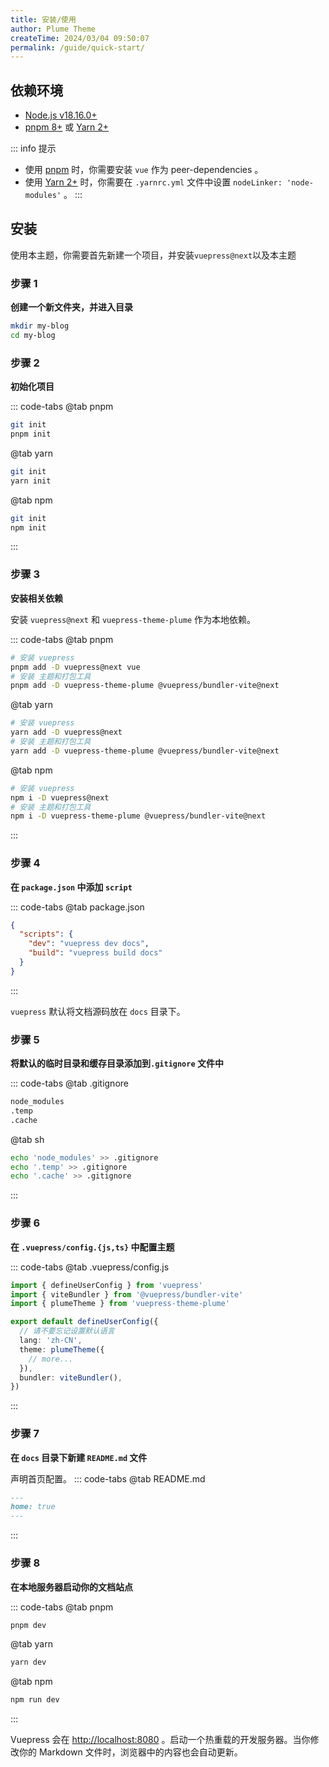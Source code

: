 ```yaml
---
title: 安装/使用
author: Plume Theme
createTime: 2024/03/04 09:50:07
permalink: /guide/quick-start/
---
```


## 依赖环境

- [Node.js v18.16.0+](https://nodejs.org/)
- [pnpm 8+](https://pnpm.io/zh/) 或 [Yarn 2+](https://yarnpkg.com/)

::: info 提示
- 使用 [pnpm](https://pnpm.io/zh/) 时，你需要安装 `vue` 作为 peer-dependencies 。
- 使用 [Yarn 2+](https://yarnpkg.com/) 时，你需要在 `.yarnrc.yml` 文件中设置 `nodeLinker: 'node-modules'` 。
:::

## 安装

使用本主题，你需要首先新建一个项目，并安装`vuepress@next`以及本主题

### 步骤 1

**创建一个新文件夹，并进入目录**

``` sh
mkdir my-blog
cd my-blog
```

### 步骤 2

**初始化项目**

::: code-tabs
@tab pnpm
``` sh
git init
pnpm init
```
@tab yarn
``` sh
git init
yarn init
```
@tab npm
``` sh
git init
npm init
```
:::

### 步骤 3

**安装相关依赖**
  
安装 `vuepress@next` 和 `vuepress-theme-plume` 作为本地依赖。

::: code-tabs
@tab pnpm
```sh
# 安装 vuepress
pnpm add -D vuepress@next vue
# 安装 主题和打包工具
pnpm add -D vuepress-theme-plume @vuepress/bundler-vite@next
```
@tab yarn
``` sh
# 安装 vuepress
yarn add -D vuepress@next
# 安装 主题和打包工具
yarn add -D vuepress-theme-plume @vuepress/bundler-vite@next
```

@tab npm
``` sh
# 安装 vuepress
npm i -D vuepress@next
# 安装 主题和打包工具
npm i -D vuepress-theme-plume @vuepress/bundler-vite@next
```
:::

### 步骤 4 

**在 `package.json` 中添加 `script`**
  
::: code-tabs
@tab package.json
``` json
{
  "scripts": {
    "dev": "vuepress dev docs",
    "build": "vuepress build docs"
  }
}
```
:::

`vuepress` 默认将文档源码放在 `docs` 目录下。

### 步骤 5

**将默认的临时目录和缓存目录添加到`.gitignore` 文件中**

::: code-tabs
@tab .gitignore
``` txt
node_modules
.temp
.cache
```
@tab sh
``` sh
echo 'node_modules' >> .gitignore
echo '.temp' >> .gitignore
echo '.cache' >> .gitignore
```
:::

### 步骤 6

**在 `.vuepress/config.{js,ts}` 中配置主题**

::: code-tabs
@tab .vuepress/config.js
``` ts
import { defineUserConfig } from 'vuepress'
import { viteBundler } from '@vuepress/bundler-vite'
import { plumeTheme } from 'vuepress-theme-plume'

export default defineUserConfig({
  // 请不要忘记设置默认语言
  lang: 'zh-CN',
  theme: plumeTheme({
    // more...
  }),
  bundler: viteBundler(),
})
```
:::

### 步骤 7

**在 `docs` 目录下新建 `README.md` 文件**

声明首页配置。
::: code-tabs
@tab README.md
``` md
---
home: true
---
```
:::

### 步骤 8

**在本地服务器启动你的文档站点**

::: code-tabs
@tab pnpm
```sh
pnpm dev
```
@tab yarn
``` sh
yarn dev
```

@tab npm
``` sh
npm run dev
```
:::

  Vuepress 会在 [http://localhost:8080](http://localhost:8080) 。启动一个热重载的开发服务器。当你修改你的 Markdown 文件时，浏览器中的内容也会自动更新。
